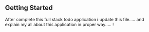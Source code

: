 
## Getting Started

After complete this full stack todo application i update this file..... and explain my all about this application in proper way..... ! 


